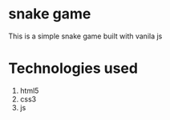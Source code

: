# snake game
This is a simple snake game built with vanila js

# Technologies used
1. html5
2. css3
3. js
